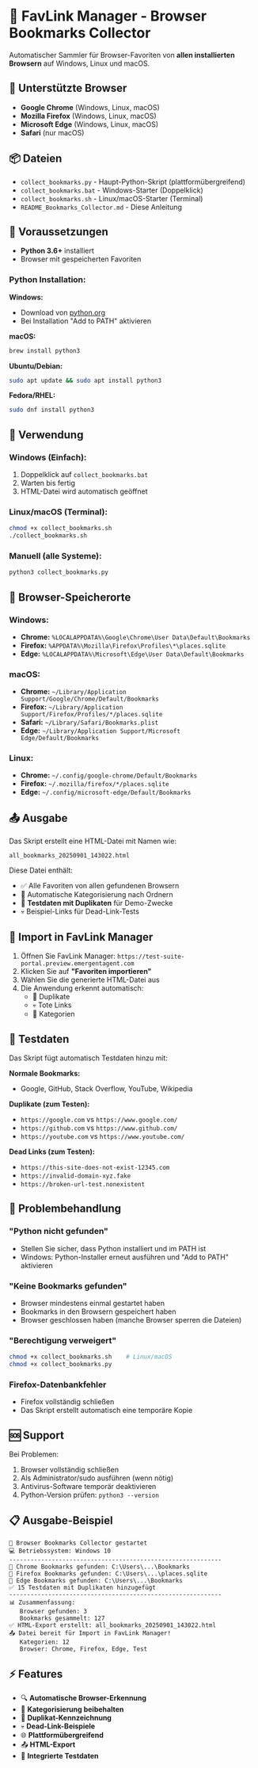 # 🔖 FavLink Manager - Browser Bookmarks Collector

Automatischer Sammler für Browser-Favoriten von **allen installierten Browsern** auf Windows, Linux und macOS.

## 🚀 Unterstützte Browser

- **Google Chrome** (Windows, Linux, macOS)
- **Mozilla Firefox** (Windows, Linux, macOS)
- **Microsoft Edge** (Windows, Linux, macOS)
- **Safari** (nur macOS)

## 📦 Dateien

- `collect_bookmarks.py` - Haupt-Python-Skript (plattformübergreifend)
- `collect_bookmarks.bat` - Windows-Starter (Doppelklick)
- `collect_bookmarks.sh` - Linux/macOS-Starter (Terminal)
- `README_Bookmarks_Collector.md` - Diese Anleitung

## 🔧 Voraussetzungen

- **Python 3.6+** installiert
- Browser mit gespeicherten Favoriten

### Python Installation:

**Windows:**
- Download von [python.org](https://www.python.org/downloads/)
- Bei Installation "Add to PATH" aktivieren

**macOS:**
```bash
brew install python3
```

**Ubuntu/Debian:**
```bash
sudo apt update && sudo apt install python3
```

**Fedora/RHEL:**
```bash
sudo dnf install python3
```

## 🚀 Verwendung

### Windows (Einfach):
1. Doppelklick auf `collect_bookmarks.bat`
2. Warten bis fertig
3. HTML-Datei wird automatisch geöffnet

### Linux/macOS (Terminal):
```bash
chmod +x collect_bookmarks.sh
./collect_bookmarks.sh
```

### Manuell (alle Systeme):
```bash
python3 collect_bookmarks.py
```

## 📁 Browser-Speicherorte

### Windows:
- **Chrome:** `%LOCALAPPDATA%\Google\Chrome\User Data\Default\Bookmarks`
- **Firefox:** `%APPDATA%\Mozilla\Firefox\Profiles\*\places.sqlite`
- **Edge:** `%LOCALAPPDATA%\Microsoft\Edge\User Data\Default\Bookmarks`

### macOS:
- **Chrome:** `~/Library/Application Support/Google/Chrome/Default/Bookmarks`
- **Firefox:** `~/Library/Application Support/Firefox/Profiles/*/places.sqlite`
- **Safari:** `~/Library/Safari/Bookmarks.plist`
- **Edge:** `~/Library/Application Support/Microsoft Edge/Default/Bookmarks`

### Linux:
- **Chrome:** `~/.config/google-chrome/Default/Bookmarks`
- **Firefox:** `~/.mozilla/firefox/*/places.sqlite`
- **Edge:** `~/.config/microsoft-edge/Default/Bookmarks`

## 📤 Ausgabe

Das Skript erstellt eine HTML-Datei mit Namen wie:
```
all_bookmarks_20250901_143022.html
```

Diese Datei enthält:
- ✅ Alle Favoriten von allen gefundenen Browsern
- 📁 Automatische Kategorisierung nach Ordnern
- 🧪 **Testdaten mit Duplikaten** für Demo-Zwecke
- 💀 Beispiel-Links für Dead-Link-Tests

## 🎯 Import in FavLink Manager

1. Öffnen Sie FavLink Manager: `https://test-suite-portal.preview.emergentagent.com`
2. Klicken Sie auf **"Favoriten importieren"**
3. Wählen Sie die generierte HTML-Datei aus
4. Die Anwendung erkennt automatisch:
   - 🔄 Duplikate
   - 💀 Tote Links
   - 📁 Kategorien

## 🧪 Testdaten

Das Skript fügt automatisch Testdaten hinzu mit:

**Normale Bookmarks:**
- Google, GitHub, Stack Overflow, YouTube, Wikipedia

**Duplikate (zum Testen):**
- `https://google.com` vs `https://www.google.com/`
- `https://github.com` vs `https://www.github.com/`
- `https://youtube.com` vs `https://www.youtube.com/`

**Dead Links (zum Testen):**
- `https://this-site-does-not-exist-12345.com`
- `https://invalid-domain-xyz.fake`
- `https://broken-url-test.nonexistent`

## 🔧 Problembehandlung

### "Python nicht gefunden"
- Stellen Sie sicher, dass Python installiert und im PATH ist
- Windows: Python-Installer erneut ausführen und "Add to PATH" aktivieren

### "Keine Bookmarks gefunden"
- Browser mindestens einmal gestartet haben
- Bookmarks in den Browsern gespeichert haben
- Browser geschlossen haben (manche Browser sperren die Dateien)

### "Berechtigung verweigert"
```bash
chmod +x collect_bookmarks.sh    # Linux/macOS
chmod +x collect_bookmarks.py
```

### Firefox-Datenbankfehler
- Firefox vollständig schließen
- Das Skript erstellt automatisch eine temporäre Kopie

## 🆘 Support

Bei Problemen:
1. Browser vollständig schließen
2. Als Administrator/sudo ausführen (wenn nötig)
3. Antivirus-Software temporär deaktivieren
4. Python-Version prüfen: `python3 --version`

## 📋 Ausgabe-Beispiel

```
🚀 Browser Bookmarks Collector gestartet
💻 Betriebssystem: Windows 10
------------------------------------------------------------
📁 Chrome Bookmarks gefunden: C:\Users\...\Bookmarks
📁 Firefox Bookmarks gefunden: C:\Users\...\places.sqlite
📁 Edge Bookmarks gefunden: C:\Users\...\Bookmarks
✅ 15 Testdaten mit Duplikaten hinzugefügt
------------------------------------------------------------
📊 Zusammenfassung:
   Browser gefunden: 3
   Bookmarks gesammelt: 127
✅ HTML-Export erstellt: all_bookmarks_20250901_143022.html
📤 Datei bereit für Import in FavLink Manager!
   Kategorien: 12
   Browser: Chrome, Firefox, Edge, Test
```

## ⚡ Features

- 🔍 **Automatische Browser-Erkennung**
- 📁 **Kategorisierung beibehalten**
- 🔄 **Duplikat-Kennzeichnung**
- 💀 **Dead-Link-Beispiele**
- 🌐 **Plattformübergreifend**
- 📤 **HTML-Export**
- 🧪 **Integrierte Testdaten**